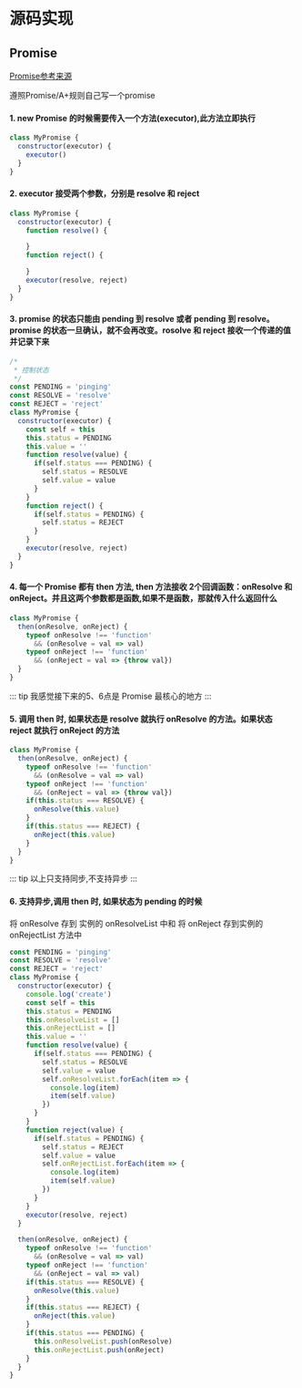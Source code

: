 # 源码实现

## Promise

[Promise参考来源](https://juejin.im/post/5c88e427f265da2d8d6a1c84#heading-0)

遵照Promise/A+规则自己写一个promise

#### 1. new Promise 的时候需要传入一个方法(executor),此方法立即执行

``` js
class MyPromise {
  constructor(executor) {
    executor()
  }
}
``` 
#### 2. executor 接受两个参数，分别是 resolve 和 reject
``` js
class MyPromise {
  constructor(executor) {
    function resolve() {

    }
    function reject() {

    }
    executor(resolve, reject)
  }
}
```

#### 3. promise 的状态只能由 pending 到 resolve 或者 pending 到 resolve。promise 的状态一旦确认，就不会再改变。rosolve 和 reject 接收一个传递的值并记录下来

``` js
/*
 * 控制状态
 */
const PENDING = 'pinging'
const RESOLVE = 'resolve'
const REJECT = 'reject'
class MyPromise {
  constructor(executor) {
    const self = this
    this.status = PENDING
    this.value = ''
    function resolve(value) {
      if(self.status === PENDING) {
        self.status = RESOLVE
        self.value = value
      }
    }
    function reject() {
      if(self.status = PENDING) {
        self.status = REJECT
      }
    }
    executor(resolve, reject)
  }
}
```

#### 4. 每一个 Promise 都有 then 方法, then 方法接收 2个回调函数：onResolve 和 onReject。并且这两个参数都是函数,如果不是函数，那就传入什么返回什么

``` js
class MyPromise {
  then(onResolve, onReject) {
    typeof onResolve !== 'function' 
      && (onResolve = val => val)
    typeof onReject !== 'function'
      && (onReject = val => {throw val})
  }
}
```

::: tip
我感觉接下来的5、6点是 Promise 最核心的地方
:::

#### 5. 调用 then 时, 如果状态是 resolve 就执行 onResolve 的方法。如果状态 reject 就执行 onReject 的方法
``` js
class MyPromise {
  then(onResolve, onReject) {
    typeof onResolve !== 'function' 
      && (onResolve = val => val)
    typeof onReject !== 'function'
      && (onReject = val => {throw val})
    if(this.status === RESOLVE) {
      onResolve(this.value)
    }
    if(this.status === REJECT) {
      onReject(this.value)
    }
  }
}
```
::: tip
以上只支持同步,不支持异步
:::
#### 6. 支持异步,调用 then 时, 如果状态为 pending 的时候
将 onResolve 存到 实例的 onResolveList 中和 将 onReject 存到实例的 onRejectList 方法中

``` js
const PENDING = 'pinging'
const RESOLVE = 'resolve'
const REJECT = 'reject'
class MyPromise {
  constructor(executor) {
    console.log('create')
    const self = this
    this.status = PENDING
    this.onResolveList = []
    this.onRejectList = []
    this.value = ''
    function resolve(value) {
      if(self.status === PENDING) {
        self.status = RESOLVE
        self.value = value
        self.onResolveList.forEach(item => {
          console.log(item)
          item(self.value)
        })
      }
    }
    function reject(value) {
      if(self.status = PENDING) {
        self.status = REJECT
        self.value = value
        self.onRejectList.forEach(item => {
          console.log(item)
          item(self.value)
        })
      }
    }
    executor(resolve, reject)
  }

  then(onResolve, onReject) {
    typeof onResolve !== 'function' 
      && (onResolve = val => val)
    typeof onReject !== 'function'
      && (onReject = val => val)
    if(this.status === RESOLVE) {
      onResolve(this.value)
    }
    if(this.status === REJECT) {
      onReject(this.value)
    }
    if(this.status === PENDING) {
      this.onResolveList.push(onResolve)
      this.onRejectList.push(onReject)
    }
  }
}

```










